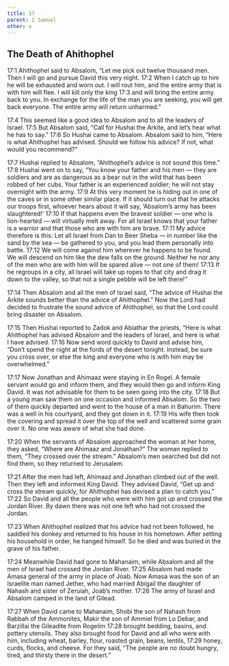 ```yaml
---
title: 17
parent: 2 Samuel
other: x
---
```


## The Death of Ahithophel

<a name="17:1">17:1</a> Ahithophel said to Absalom, “Let me pick out twelve thousand men. Then I will go and pursue David this very night. <a name="17:2">17:2</a> When I catch up to him he will be exhausted and worn out. I will rout him, and the entire army that is with him will flee. I will kill only the king <a name="17:3">17:3</a> and will bring the entire army back to you. In exchange for the life of the man you are seeking, you will get back everyone. The entire army will return unharmed.”

<a name="17:4">17:4</a> This seemed like a good idea to Absalom and to all the leaders of Israel. <a name="17:5">17:5</a> But Absalom said, “Call for Hushai the Arkite, and let’s hear what he has to say.” <a name="17:6">17:6</a> So Hushai came to Absalom. Absalom said to him, “Here is what Ahithophel has advised. Should we follow his advice? If not, what would you recommend?”

<a name="17:7">17:7</a> Hushai replied to Absalom, “Ahithophel’s advice is not sound this time.” <a name="17:8">17:8</a> Hushai went on to say, “You know your father and his men — they are soldiers and are as dangerous as a bear out in the wild that has been robbed of her cubs. Your father is an experienced soldier; he will not stay overnight with the army. <a name="17:9">17:9</a> At this very moment he is hiding out in one of the caves or in some other similar place. If it should turn out that he attacks our troops first, whoever hears about it will say, ‘Absalom’s army has been slaughtered!’ <a name="17:10">17:10</a> If that happens even the bravest soldier — one who is lion-hearted — will virtually melt away. For all Israel knows that your father is a warrior and that those who are with him are brave. <a name="17:11">17:11</a> My advice therefore is this: Let all Israel from Dan to Beer Sheba — in number like the sand by the sea — be gathered to you, and you lead them personally into battle. <a name="17:12">17:12</a> We will come against him wherever he happens to be found. We will descend on him like the dew falls on the ground. Neither he nor any of the men who are with him will be spared alive — not one of them! <a name="17:13">17:13</a> If he regroups in a city, all Israel will take up ropes to that city and drag it down to the valley, so that not a single pebble will be left there!”

<a name="17:14">17:14</a> Then Absalom and all the men of Israel said, “The advice of Hushai the Arkite sounds better than the advice of Ahithophel.” Now the Lord had decided to frustrate the sound advice of Ahithophel, so that the Lord could bring disaster on Absalom.

<a name="17:15">17:15</a> Then Hushai reported to Zadok and Abiathar the priests, “Here is what Ahithophel has advised Absalom and the leaders of Israel, and here is what I have advised. <a name="17:16">17:16</a> Now send word quickly to David and advise him, “Don’t spend the night at the fords of the desert tonight. Instead, be sure you cross over, or else the king and everyone who is with him may be overwhelmed.”

<a name="17:17">17:17</a> Now Jonathan and Ahimaaz were staying in En Rogel. A female servant would go and inform them, and they would then go and inform King David. It was not advisable for them to be seen going into the city. <a name="17:18">17:18</a> But a young man saw them on one occasion and informed Absalom. So the two of them quickly departed and went to the house of a man in Bahurim. There was a well in his courtyard, and they got down in it. <a name="17:19">17:19</a> His wife then took the covering and spread it over the top of the well and scattered some grain over it. No one was aware of what she had done.

<a name="17:20">17:20</a> When the servants of Absalom approached the woman at her home, they asked, “Where are Ahimaaz and Jonathan?” The woman replied to them, “They crossed over the stream.” Absalom’s men searched but did not find them, so they returned to Jerusalem.

<a name="17:21">17:21</a> After the men had left, Ahimaaz and Jonathan climbed out of the well. Then they left and informed King David. They advised David, “Get up and cross the stream quickly, for Ahithophel has devised a plan to catch you.” <a name="17:22">17:22</a> So David and all the people who were with him got up and crossed the Jordan River. By dawn there was not one left who had not crossed the Jordan.

<a name="17:23">17:23</a> When Ahithophel realized that his advice had not been followed, he saddled his donkey and returned to his house in his hometown. After setting his household in order, he hanged himself. So he died and was buried in the grave of his father.

<a name="17:24">17:24</a> Meanwhile David had gone to Mahanaim, while Absalom and all the men of Israel had crossed the Jordan River. <a name="17:25">17:25</a> Absalom had made Amasa general of the army in place of Joab. Now Amasa was the son of an Israelite man named Jether, who had married Abigail the daughter of Nahash and sister of Zeruiah, Joab’s mother. <a name="17:26">17:26</a> The army of Israel and Absalom camped in the land of Gilead.

<a name="17:27">17:27</a> When David came to Mahanaim, Shobi the son of Nahash from Rabbah of the Ammonites, Makir the son of Ammiel from Lo Debar, and Barzillai the Gileadite from Rogelim <a name="17:28">17:28</a> brought bedding, basins, and pottery utensils. They also brought food for David and all who were with him, including wheat, barley, flour, roasted grain, beans, lentils, <a name="17:29">17:29</a> honey, curds, flocks, and cheese. For they said, “The people are no doubt hungry, tired, and thirsty there in the desert.”

